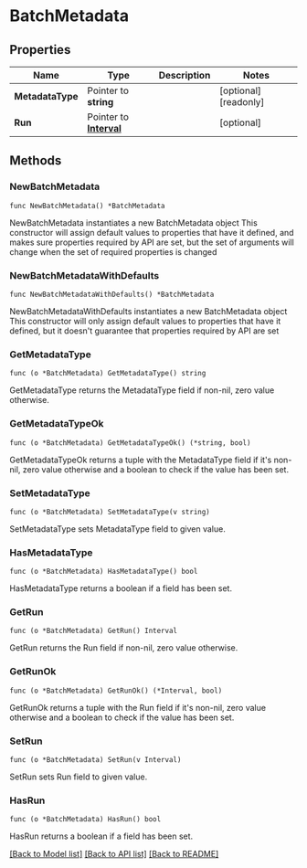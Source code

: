 # BatchMetadata

## Properties

Name | Type | Description | Notes
------------ | ------------- | ------------- | -------------
**MetadataType** | Pointer to **string** |  | [optional] [readonly] 
**Run** | Pointer to [**Interval**](Interval.md) |  | [optional] 

## Methods

### NewBatchMetadata

`func NewBatchMetadata() *BatchMetadata`

NewBatchMetadata instantiates a new BatchMetadata object
This constructor will assign default values to properties that have it defined,
and makes sure properties required by API are set, but the set of arguments
will change when the set of required properties is changed

### NewBatchMetadataWithDefaults

`func NewBatchMetadataWithDefaults() *BatchMetadata`

NewBatchMetadataWithDefaults instantiates a new BatchMetadata object
This constructor will only assign default values to properties that have it defined,
but it doesn't guarantee that properties required by API are set

### GetMetadataType

`func (o *BatchMetadata) GetMetadataType() string`

GetMetadataType returns the MetadataType field if non-nil, zero value otherwise.

### GetMetadataTypeOk

`func (o *BatchMetadata) GetMetadataTypeOk() (*string, bool)`

GetMetadataTypeOk returns a tuple with the MetadataType field if it's non-nil, zero value otherwise
and a boolean to check if the value has been set.

### SetMetadataType

`func (o *BatchMetadata) SetMetadataType(v string)`

SetMetadataType sets MetadataType field to given value.

### HasMetadataType

`func (o *BatchMetadata) HasMetadataType() bool`

HasMetadataType returns a boolean if a field has been set.

### GetRun

`func (o *BatchMetadata) GetRun() Interval`

GetRun returns the Run field if non-nil, zero value otherwise.

### GetRunOk

`func (o *BatchMetadata) GetRunOk() (*Interval, bool)`

GetRunOk returns a tuple with the Run field if it's non-nil, zero value otherwise
and a boolean to check if the value has been set.

### SetRun

`func (o *BatchMetadata) SetRun(v Interval)`

SetRun sets Run field to given value.

### HasRun

`func (o *BatchMetadata) HasRun() bool`

HasRun returns a boolean if a field has been set.


[[Back to Model list]](../README.md#documentation-for-models) [[Back to API list]](../README.md#documentation-for-api-endpoints) [[Back to README]](../README.md)


